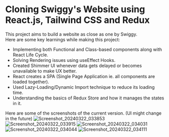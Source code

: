 # Cloning Swiggy's Website using React.js, Tailwind CSS and Redux
This project aims to build a website as close as one by Swiggy. </br>
Here are some key learnings while making this project:
* Implementing both Functional and Class-based components along with React Life Cycle. 
* Solving Rendering issues using useEffect Hooks. 
* Created Shimmer UI whenever data gets delayed or becomes unavailable to make UX better.
* React creates a SPA (Single Page Application ie. all components are loaded together).
* Used Lazy-Loading/Dynamic Import technique to reduce its loading time.
* Understanding the basics of Redux Store and how it manages the states in it. 
<!-- end of the list -->
Here are some of the screenshots of the current version. (UI might change in the future) 
![Screenshot_20240322_033853](https://github.com/grahit27/FoodCart/assets/40390839/79e9314a-9337-493d-b277-17fc441e899b)
![Screenshot_20240322_033915](https://github.com/grahit27/FoodCart/assets/40390839/c84a94a5-c5dd-4b3b-8a36-9893e2a06b9c)
![Screenshot_20240322_034031](https://github.com/grahit27/FoodCart/assets/40390839/fe417381-d44b-49e0-a40f-c852cbb8717c)
![Screenshot_20240322_034044](https://github.com/grahit27/FoodCart/assets/40390839/bcf8f7c1-3249-4a69-82da-69a5586a3ce6)
![Screenshot_20240322_034111](https://github.com/grahit27/FoodCart/assets/40390839/5ac41670-69b0-45ee-aff2-b605319cf433)
